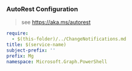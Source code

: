 ### AutoRest Configuration

> see https://aka.ms/autorest

``` yaml
require:
  - $(this-folder)/../ChangeNotifications.md
title: $(service-name)
subject-prefix: ''
prefix: Mg
namespace: Microsoft.Graph.PowerShell
```
